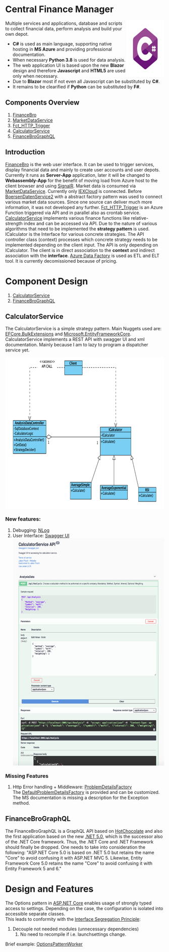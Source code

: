 # Central Finance Manager

<img src="./images/C-Sharp-01.svg" align="right"
     alt="Size Limit logo by Anton Lovchikov" width="120" height="178">

Multiple services and applications, database and scripts to collect financial data, perform analysis and build your own depot.

* **C#** is used as main language, supporting native hosting in **MS Azure** and providing professional documentation.
* When necessary **Python 3.8** is used for data analysis.
* The web application UI is based upon the new **Blazor** design and therefore **Javascript** and **HTML5** are used only when necessary.
* Due to **Blazor** most if not even all Javascript can be substituted by **C#**.
* It remains to be clearified if **Python** can be substituted by **F#**.

## Components Overview

1. [FinanceBro](https://github.com/julian-frech/CodeExampleFB/tree/master/DOTNET/FinanceBro) 
2. [MarketDataService](https://github.com/julian-frech/CodeExampleFB/tree/master/DOTNET/MarketDataService) 
3. [Fct_HTTP_Trigger](https://github.com/julian-frech/CodeExampleFB/tree/master/DOTNET/Fct_HTTP_Trigger) 
4. [CalculatorService](https://github.com/julian-frech/CodeExampleFB/tree/NewReadMe/DOTNET/CalculatorService)
5. [FinanceBroGraphQL](https://github.com/julian-frech/CodeExampleFB/tree/master/DOTNET/FinanceBroGraphQL)

## Introduction

[FinanceBro](https://github.com/julian-frech/CodeExampleFB/tree/master/DOTNET/FinanceBro) is the web user interface. It can be used to trigger services, display financial data and mainly to create user accounts and user depots. Currently it runs as **Server-App** application, later it will be changed to **Webassembly-App** for the benefit of moving load from Azure host to the client browser and using [SignalR](https://docs.microsoft.com/de-de/aspnet/core/tutorials/signalr-blazor-webassembly?view=aspnetcore-3.1&tabs=visual-studio-mac).
Market data is consumed via [MarketDataService](https://github.com/julian-frech/CodeExampleFB/tree/master/DOTNET/MarketDataService). Currently only [IEXCloud](https://iexcloud.io) is connected.  Before [BoersenDatenService2](https://github.com/julian-frech/CodeExampleFB/tree/NewReadMe/DOTNET/BoersenDatenService2/BoersenDatenService1) with a abstract factory pattern was used to connect various market data sources. Since one source can deliver much more information, it was not developed any further. [Fct_HTTP_Trigger](https://github.com/julian-frech/CodeExampleFB/tree/master/DOTNET/Fct_HTTP_Trigger) is an Azure Function triggered via API and in parallel also as crontab service.  
[CalculatorService](https://github.com/julian-frech/CodeExampleFB/tree/NewReadMe/DOTNET/CalculatorService) implements various finance functions like relative-strength index and can be accessed via API. Due to the nature of various algorithms that need to be implemented the **strategy pattern** is used. ICalculator is the Interface for various concrete strategies. The API controller class (context) processes which concrete strategy needs to be implemented depending on the client input. The API is only depending on ICalculator. The client is in direct association to the **context** and indirect association with the **interface**. 
[Azure Data Factory](https://azure.microsoft.com/de-de/services/data-factory/) is used as ETL and ELT tool. It is currently decomissioned because of pricing. 

# Component Design

1. [CalculatorService](https://github.com/julian-frech/CodeExampleFB#calculatorservice)
2. [FinanceBroGraphQL](https://github.com/julian-frech/CodeExampleFB#financebrographql)

## CalculatorService

The CalculatorService is a simple strategy pattern. Main Nuggets used are: 
[EFCore.BulkExtensions](https://github.com/borisdj/EFCore.BulkExtensions) and [Microsoft.EntityFrameworkCore](https://www.nuget.org/packages/Microsoft.EntityFrameworkCore). CalculatorService implements a REST API with swagger UI and xml documentation. Mainly because I am to lazy to program a dispatcher service yet.

<img src="./images/CalculatorServiceUML.png" align="center"
     alt="Strategy pattern: CalculatorService" width="720" height="480">

### New features: 

1. Debugging: [NLog](https://nlog-project.org)
2. User Interface: [Swagger UI](https://docs.microsoft.com/de-de/aspnet/core/tutorials/getting-started-with-swashbuckle?view=aspnetcore-3.1&tabs=visual-studio-mac)<br />
<img src="./images/CalculatorServiceSwaggerApi.png" align="center"
     alt="Strategy pattern: CalculatorService" width="480" height="720">

### Missing Features
1. Http Error handling + Middleware: [ProblemDetailsFactory](https://docs.microsoft.com/en-us/aspnet/core/web-api/handle-errors?view=aspnetcore-3.1#client-error-response)<br />
The [DefaultProblemDetailsFactory](https://github.com/dotnet/aspnetcore/blob/master/src/Mvc/Mvc.Core/src/Infrastructure/DefaultProblemDetailsFactory.cs) is provided and can be customized. The MS documentation is missing a description for the Exception method.


## FinanceBroGraphQL
The FinanceBroGraphQL is a GraphQL API based on [HotChocolate](https://github.com/ChilliCream/hotchocolate) and also the first application based on the new [.NET 5.0](https://docs.microsoft.com/en-us/dotnet/core/dotnet-five), which is the successor also of the .NET Core framework. Thus, the .NET Core and .NET Framework should finally be dropped. One needs to take into consideration the following: "ASP.NET Core 5.0 is based on .NET 5.0 but retains the name "Core" to avoid confusing it with ASP.NET MVC 5. Likewise, Entity Framework Core 5.0 retains the name "Core" to avoid confusing it with Entity Framework 5 and 6."

# Design and Features

The Options pattern in [ASP.NET Core](https://docs.microsoft.com/en-us/aspnet/core/fundamentals/configuration/options?view=aspnetcore-3.1) enables usage of strongly typed access to settings. Depending on the case, the configuration is isolated into accessible separate classes.  
This leads to conformity with the [Interface Segregation Principle](https://docs.microsoft.com/en-us/dotnet/architecture/modern-web-apps-azure/architectural-principles#encapsulation): 
1. Decouple not needed modules (unnecessary dependencies)
     1. No need to recompile if i.e. launchsettings change.

Brief example: [OptionsPatternWorker](https://github.com/julian-frech/CodeExampleFB/tree/master/DOTNET/OptionsPatternWorker) 
